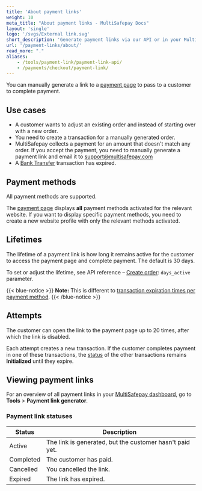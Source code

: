 ```yaml
---
title: 'About payment links'
weight: 10
meta_title: "About payment links - MultiSafepay Docs"
layout: 'single'
logo: '/svgs/External link.svg'
short_description: 'Generate payment links via our API or in your MultiSafepay dashboard.'
url: '/payment-links/about/'
read_more: "."
aliases:
    - /tools/payment-link/payment-link-api/
    - /payments/checkout/payment-link/
---
```


You can manually generate a link to a [payment page](/payment-pages/) to pass to a customer to complete payment. 

## Use cases 

- A customer wants to adjust an existing order and instead of starting over with a new order.
- You need to create a transaction for a manually generated order.
- MultiSafepay collects a payment for an amount that doesn't match any order. If you accept the payment, you need to manually generate a payment link and email it to <support@multisafepay.com>
- A [Bank Transfer](/payment-methods/bank-transfer/) transaction has expired.

## Payment methods

All payment methods are supported. 

The [payment page](/payment-pages/) displays **all** payment methods activated for the relevant website. If&nbsp;you want to display specific payment methods, you need to create a new website profile with only the relevant methods activated. 

## Lifetimes

The lifetime of a payment link is how long it remains active for the customer to access the payment page and complete payment. The default is 30 days. 

To set or adjust the lifetime, see API reference – [Create order](https://api-docs.multisafepay.com/reference/createorder): `days_active` parameter.

{{< blue-notice >}} **Note:** This is different to [transaction expiration times per payment method](/developer/transaction-expiration/). {{< /blue-notice >}} 

## Attempts 
The customer can open the link to the payment page up to 20 times, after which the link is disabled.

Each attempt creates a new transaction. If the customer completes payment in one of these transactions, the [status](/about-payments/multisafepay-statuses/) of the other transactions remains **Initialized** until they expire.

## Viewing payment links

For an overview of all payment links in your [MultiSafepay dashboard](https://merchant.multisafepay.com), go to **Tools** > **Payment link generator**.

### Payment link statuses

| Status | Description |
|---|---|
| Active | The link is generated, but the customer hasn't paid yet.  | 
| Completed | The customer has paid. | 
| Cancelled | You cancelled the link.| 
| Expired | The link has expired.  | 
